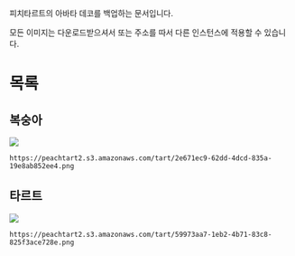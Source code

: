피치타르트의 아바타 데코를 백업하는 문서입니다.

모든 이미지는 다운로드받으셔서 또는 주소를 따서 다른 인스턴스에 적용할 수 있습니다.

# 목록

## 복숭아

![](https://peachtart2.s3.amazonaws.com/tart/2e671ec9-62dd-4dcd-835a-19e8ab852ee4.png)

`https://peachtart2.s3.amazonaws.com/tart/2e671ec9-62dd-4dcd-835a-19e8ab852ee4.png`

## 타르트

![](https://peachtart2.s3.amazonaws.com/tart/59973aa7-1eb2-4b71-83c8-825f3ace728e.png)

`https://peachtart2.s3.amazonaws.com/tart/59973aa7-1eb2-4b71-83c8-825f3ace728e.png`